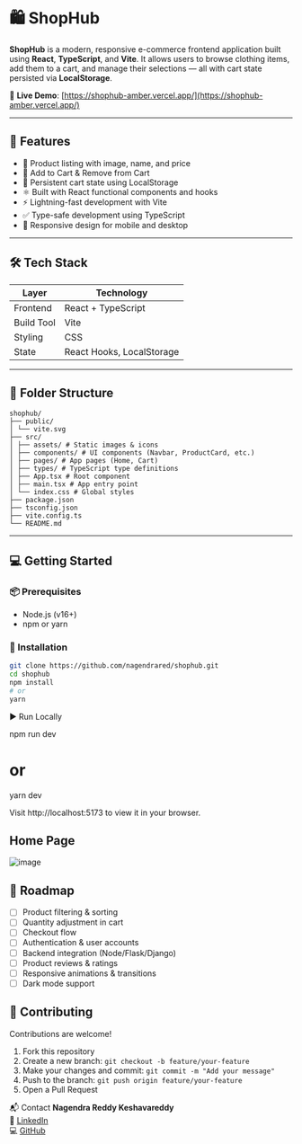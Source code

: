 # 🛍️ ShopHub

**ShopHub** is a modern, responsive e-commerce frontend application built using **React**, **TypeScript**, and **Vite**. It allows users to browse clothing items, add them to a cart, and manage their selections — all with cart state persisted via **LocalStorage**.

🔗 **Live Demo**: [https://shophub-amber.vercel.app/](https://shophub-amber.vercel.app/)

---

## 🚀 Features

- 🧾 Product listing with image, name, and price
- 🛒 Add to Cart & Remove from Cart
- 💾 Persistent cart state using LocalStorage
- ⚛️ Built with React functional components and hooks
- ⚡ Lightning-fast development with Vite
- ✅ Type-safe development using TypeScript
- 📱 Responsive design for mobile and desktop

---

## 🛠️ Tech Stack

| Layer     | Technology              |
|-----------|--------------------------|
| Frontend  | React + TypeScript       |
| Build Tool| Vite                     |
| Styling   | CSS                      |
| State     | React Hooks, LocalStorage|

---

## 📂 Folder Structure
```
shophub/
├── public/
│ └── vite.svg
├── src/
│ ├── assets/ # Static images & icons
│ ├── components/ # UI components (Navbar, ProductCard, etc.)
│ ├── pages/ # App pages (Home, Cart)
│ ├── types/ # TypeScript type definitions
│ ├── App.tsx # Root component
│ ├── main.tsx # App entry point
│ └── index.css # Global styles
├── package.json
├── tsconfig.json
├── vite.config.ts
└── README.md
```

---

## 💻 Getting Started

### 📦 Prerequisites

- Node.js (v16+)
- npm or yarn

### 🔧 Installation

```bash
git clone https://github.com/nagendrared/shophub.git
cd shophub
npm install
# or
yarn
```
▶️ Run Locally

npm run dev
# or
yarn dev

Visit http://localhost:5173 to view it in your browser.

## Home Page
![image](https://github.com/user-attachments/assets/0245e9f5-3712-49e2-be87-8957faea4ae2)


## 📌 Roadmap

- [ ] Product filtering & sorting  
- [ ] Quantity adjustment in cart  
- [ ] Checkout flow  
- [ ] Authentication & user accounts  
- [ ] Backend integration (Node/Flask/Django)  
- [ ] Product reviews & ratings  
- [ ] Responsive animations & transitions  
- [ ] Dark mode support  

## 🤝 Contributing

Contributions are welcome!

1. Fork this repository
2. Create a new branch: `git checkout -b feature/your-feature`
3. Make your changes and commit: `git commit -m "Add your message"`
4. Push to the branch: `git push origin feature/your-feature`
5. Open a Pull Request

📬 Contact
**Nagendra Reddy Keshavareddy**  
📧 [LinkedIn](https://www.linkedin.com/in/keshavareddy-nagendra-reddy-672127256)  
💻 [GitHub](https://github.com/nagendrared)
